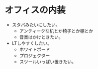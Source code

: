 # オフィスの内装

* スタバみたいにしたい。
    * アンティークな机とか椅子とか棚とか
    * 音楽はかけときたい。
* LTしやすくしたい。
    * ホワイトボード
    * プロジェクター
    * スツールいっぱい置きたい。